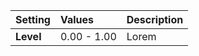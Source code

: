 | Setting   | Values      | Description |
| :-------- | :---------- | :---------- |
| **Level** | 0.00 - 1.00 | Lorem |
